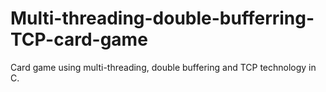 # Multi-threading-double-bufferring-TCP-card-game
Card game using multi-threading, double buffering and TCP technology in C.
